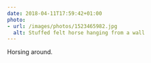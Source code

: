 ```yaml
---
date: 2018-04-11T17:59:42+01:00
photo:
- url: /images/photos/1523465982.jpg
  alt: Stuffed felt horse hanging from a wall
---
```

Horsing around.
